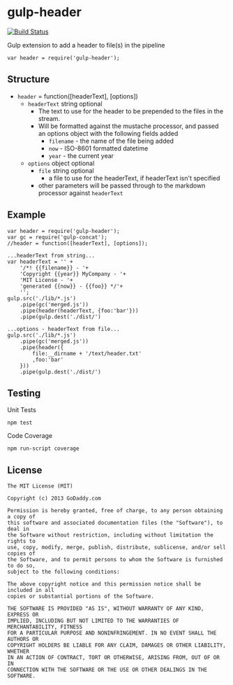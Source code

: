 gulp-header
===========

[![Build Status](https://travis-ci.org/godaddy/gulp-header.png)](https://travis-ci.org/godaddy/gulp-header)

Gulp extension to add a header to file(s) in the pipeline

    var header = require('gulp-header');

Structure
---------

* `header` = function([headerText], [options])
  * `headerText` string optional
    * The text to use for the header to be prepended to the files in the stream.
    * Will be formatted against the mustache processor, and passed an options object with the following fields added
      * `filename` - the name of the file being added
      * `now` - ISO-8601 formatted datetime
      * `year` - the current year
  * `options` object optional
    * `file` string optional
      * a file to use for the headerText, if headerText isn't specified
    * other parameters will be passed through to the markdown processor against `headerText`

Example
-------
    var header = require('gulp-header');
    var gc = require('gulp-concat');
    //header = function([headerText], [options]);
    
    ...headerText from string...
    var headerText = '' +
        '/*! {{filename}} - '+
        'Copyright {{year}} MyCompany - '+
        'MIT License - '+
        'generated {{now}} - {{foo}} */'+
        '';
    gulp.src('./lib/*.js')
        .pipe(gc('merged.js'))
        .pipe(header(headerText, {foo:'bar'}))
        .pipe(gulp.dest('./dist/')
    
    ...options - headerText from file...
    gulp.src('./lib/*.js')
        .pipe(gc('merged.js'))
        .pipe(header({
            file:__dirname + '/text/header.txt'
            ,foo:'bar'
        }))
        .pipe(gulp.dest('./dist/')

Testing
-------

Unit Tests

    npm test

Code Coverage

    npm run-script coverage


License
-------

    The MIT License (MIT)

    Copyright (c) 2013 GoDaddy.com

    Permission is hereby granted, free of charge, to any person obtaining a copy of
    this software and associated documentation files (the "Software"), to deal in
    the Software without restriction, including without limitation the rights to
    use, copy, modify, merge, publish, distribute, sublicense, and/or sell copies of
    the Software, and to permit persons to whom the Software is furnished to do so,
    subject to the following conditions:

    The above copyright notice and this permission notice shall be included in all
    copies or substantial portions of the Software.

    THE SOFTWARE IS PROVIDED "AS IS", WITHOUT WARRANTY OF ANY KIND, EXPRESS OR
    IMPLIED, INCLUDING BUT NOT LIMITED TO THE WARRANTIES OF MERCHANTABILITY, FITNESS
    FOR A PARTICULAR PURPOSE AND NONINFRINGEMENT. IN NO EVENT SHALL THE AUTHORS OR
    COPYRIGHT HOLDERS BE LIABLE FOR ANY CLAIM, DAMAGES OR OTHER LIABILITY, WHETHER
    IN AN ACTION OF CONTRACT, TORT OR OTHERWISE, ARISING FROM, OUT OF OR IN
    CONNECTION WITH THE SOFTWARE OR THE USE OR OTHER DEALINGS IN THE SOFTWARE.
